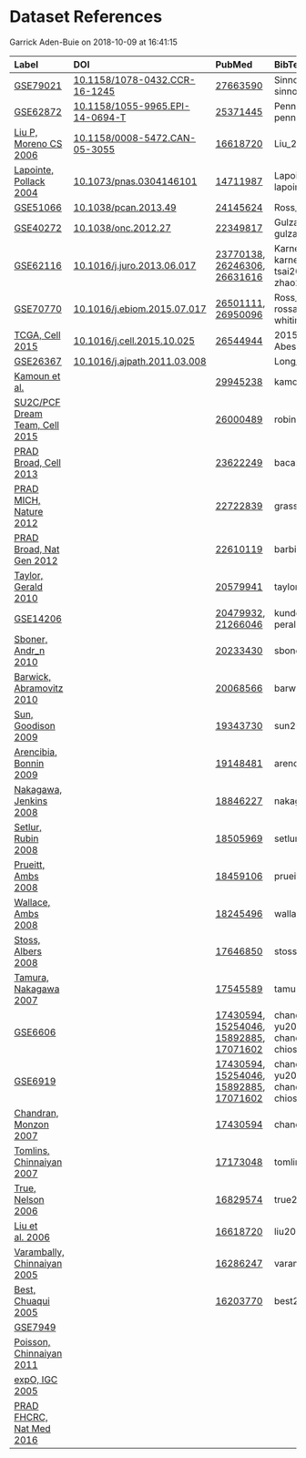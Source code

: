 Dataset References
================
Garrick Aden-Buie
on 2018-10-09 at 16:41:15

| Label                                                                                       | DOI                                                                                | PubMed                                                                                                                                                                                                                                 | BibTeX Citation Key                                                          |
| :------------------------------------------------------------------------------------------ | :--------------------------------------------------------------------------------- | :------------------------------------------------------------------------------------------------------------------------------------------------------------------------------------------------------------------------------------- | :--------------------------------------------------------------------------- |
| [GSE79021](https://github.com/GerkeLab/curatedProstateData/issues/26)                       | [10.1158/1078-0432.CCR-16-1245](https://doi.org/10.1158/1078-0432.CCR-16-1245)     | [27663590](https://www.ncbi.nlm.nih.gov/pubmed/27663590)                                                                                                                                                                               | Sinnott\_2016, sinnott2017prognostic                                         |
| [GSE62872](https://github.com/GerkeLab/curatedProstateData/issues/27)                       | [10.1158/1055-9965.EPI-14-0694-T](https://doi.org/10.1158/1055-9965.EPI-14-0694-T) | [25371445](https://www.ncbi.nlm.nih.gov/pubmed/25371445)                                                                                                                                                                               | Penney\_2014, penney2015association                                          |
| [Liu P, Moreno CS 2006](https://github.com/GerkeLab/curatedProstateData/issues/25)          | [10.1158/0008-5472.CAN-05-3055](https://doi.org/10.1158/0008-5472.CAN-05-3055)     | [16618720](https://www.ncbi.nlm.nih.gov/pubmed/16618720)                                                                                                                                                                               | Liu\_2006, liu2006determining                                                |
| [Lapointe, Pollack 2004](https://github.com/GerkeLab/curatedProstateData/issues/5)          | [10.1073/pnas.0304146101](https://doi.org/10.1073/pnas.0304146101)                 | [14711987](https://www.ncbi.nlm.nih.gov/pubmed/14711987)                                                                                                                                                                               | Lapointe\_2004, lapointe2004gene                                             |
| [GSE51066](https://github.com/GerkeLab/curatedProstateData/issues/31)                       | [10.1038/pcan.2013.49](https://doi.org/10.1038/pcan.2013.49)                       | [24145624](https://www.ncbi.nlm.nih.gov/pubmed/24145624)                                                                                                                                                                               | Ross\_2013, ross2014genomic                                                  |
| [GSE40272](https://github.com/GerkeLab/curatedProstateData/issues/28)                       | [10.1038/onc.2012.27](https://doi.org/10.1038/onc.2012.27)                         | [22349817](https://www.ncbi.nlm.nih.gov/pubmed/22349817)                                                                                                                                                                               | Gulzar\_2012, gulzar2013increased                                            |
| [GSE62116](https://github.com/GerkeLab/curatedProstateData/issues/32)                       | [10.1016/j.juro.2013.06.017](https://doi.org/10.1016/j.juro.2013.06.017)           | [23770138](https://www.ncbi.nlm.nih.gov/pubmed/23770138), [26246306](https://www.ncbi.nlm.nih.gov/pubmed/26246306), [26631616](https://www.ncbi.nlm.nih.gov/pubmed/26631616)                                                           | Karnes\_2013, karnes2013validation, tsai2015cyclin, zhao2016landscape        |
| [GSE70770](https://github.com/GerkeLab/curatedProstateData/issues/29)                       | [10.1016/j.ebiom.2015.07.017](https://doi.org/10.1016/j.ebiom.2015.07.017)         | [26501111](https://www.ncbi.nlm.nih.gov/pubmed/26501111), [26950096](https://www.ncbi.nlm.nih.gov/pubmed/26950096)                                                                                                                     | Ross\_Adams\_2015, rossadams2015integration, whitington2016gene              |
| [TCGA, Cell 2015](https://github.com/GerkeLab/curatedProstateData/issues/33)                | [10.1016/j.cell.2015.10.025](https://doi.org/10.1016/j.cell.2015.10.025)           | [26544944](https://www.ncbi.nlm.nih.gov/pubmed/26544944)                                                                                                                                                                               | 2015molecular, Abeshouse\_2015                                               |
| [GSE26367](https://github.com/GerkeLab/curatedProstateData/issues/30)                       | [10.1016/j.ajpath.2011.03.008](https://doi.org/10.1016/j.ajpath.2011.03.008)       |                                                                                                                                                                                                                                        | Long\_2011                                                                   |
| [Kamoun et al.](https://github.com/GerkeLab/curatedProstateData/issues/40)                  |                                                                                    | [29945238](https://www.ncbi.nlm.nih.gov/pubmed/29945238)                                                                                                                                                                               | kamoun2018comprehensive                                                      |
| [SU2C/PCF Dream Team, Cell 2015](https://github.com/GerkeLab/curatedProstateData/issues/34) |                                                                                    | [26000489](https://www.ncbi.nlm.nih.gov/pubmed/26000489)                                                                                                                                                                               | robinson2015integrative                                                      |
| [PRAD Broad, Cell 2013](https://github.com/GerkeLab/curatedProstateData/issues/35)          |                                                                                    | [23622249](https://www.ncbi.nlm.nih.gov/pubmed/23622249)                                                                                                                                                                               | baca2013punctuated                                                           |
| [PRAD MICH, Nature 2012](https://github.com/GerkeLab/curatedProstateData/issues/38)         |                                                                                    | [22722839](https://www.ncbi.nlm.nih.gov/pubmed/22722839)                                                                                                                                                                               | grasso2012mutational                                                         |
| [PRAD Broad, Nat Gen 2012](https://github.com/GerkeLab/curatedProstateData/issues/36)       |                                                                                    | [22610119](https://www.ncbi.nlm.nih.gov/pubmed/22610119)                                                                                                                                                                               | barbieri2012exome                                                            |
| [Taylor, Gerald 2010](https://github.com/GerkeLab/curatedProstateData/issues/22)            |                                                                                    | [20579941](https://www.ncbi.nlm.nih.gov/pubmed/20579941)                                                                                                                                                                               | taylor2010integrative                                                        |
| [GSE14206](https://github.com/GerkeLab/curatedProstateData/issues/20)                       |                                                                                    | [20479932](https://www.ncbi.nlm.nih.gov/pubmed/20479932), [21266046](https://www.ncbi.nlm.nih.gov/pubmed/21266046)                                                                                                                     | kunderfranco2010transcription, peraldoneia2011epidermal                      |
| [Sboner, Andr\_n 2010](https://github.com/GerkeLab/curatedProstateData/issues/21)           |                                                                                    | [20233430](https://www.ncbi.nlm.nih.gov/pubmed/20233430)                                                                                                                                                                               | sboner2010molecular                                                          |
| [Barwick, Abramovitz 2010](https://github.com/GerkeLab/curatedProstateData/issues/3)        |                                                                                    | [20068566](https://www.ncbi.nlm.nih.gov/pubmed/20068566)                                                                                                                                                                               | barwick2010prostate                                                          |
| [Sun, Goodison 2009](https://github.com/GerkeLab/curatedProstateData/issues/23)             |                                                                                    | [19343730](https://www.ncbi.nlm.nih.gov/pubmed/19343730)                                                                                                                                                                               | sun2009optimizing                                                            |
| [Arencibia, Bonnin 2009](https://github.com/GerkeLab/curatedProstateData/issues/18)         |                                                                                    | [19148481](https://www.ncbi.nlm.nih.gov/pubmed/19148481)                                                                                                                                                                               | arencibia2009gene                                                            |
| [Nakagawa, Jenkins 2008](https://github.com/GerkeLab/curatedProstateData/issues/19)         |                                                                                    | [18846227](https://www.ncbi.nlm.nih.gov/pubmed/18846227)                                                                                                                                                                               | nakagawa2008tissue                                                           |
| [Setlur, Rubin 2008](https://github.com/GerkeLab/curatedProstateData/issues/6)              |                                                                                    | [18505969](https://www.ncbi.nlm.nih.gov/pubmed/18505969)                                                                                                                                                                               | setlur2008estrogen                                                           |
| [Prueitt, Ambs 2008](https://github.com/GerkeLab/curatedProstateData/issues/15)             |                                                                                    | [18459106](https://www.ncbi.nlm.nih.gov/pubmed/18459106)                                                                                                                                                                               | prueitt2008expression                                                        |
| [Wallace, Ambs 2008](https://github.com/GerkeLab/curatedProstateData/issues/14)             |                                                                                    | [18245496](https://www.ncbi.nlm.nih.gov/pubmed/18245496)                                                                                                                                                                               | wallace2008tumor                                                             |
| [Stoss, Albers 2008](https://github.com/GerkeLab/curatedProstateData/issues/11)             |                                                                                    | [17646850](https://www.ncbi.nlm.nih.gov/pubmed/17646850)                                                                                                                                                                               | stoss2008transcriptional                                                     |
| [Tamura, Nakagawa 2007](https://github.com/GerkeLab/curatedProstateData/issues/7)           |                                                                                    | [17545589](https://www.ncbi.nlm.nih.gov/pubmed/17545589)                                                                                                                                                                               | tamura2007molecular                                                          |
| [GSE6606](https://github.com/GerkeLab/curatedProstateData/issues/12)                        |                                                                                    | [17430594](https://www.ncbi.nlm.nih.gov/pubmed/17430594), [15254046](https://www.ncbi.nlm.nih.gov/pubmed/15254046), [15892885](https://www.ncbi.nlm.nih.gov/pubmed/15892885), [17071602](https://www.ncbi.nlm.nih.gov/pubmed/17071602) | chandran2007gene, yu2004gene, chandran2005differences, chiosea2006regulation |
| [GSE6919](https://github.com/GerkeLab/curatedProstateData/issues/13)                        |                                                                                    | [17430594](https://www.ncbi.nlm.nih.gov/pubmed/17430594), [15254046](https://www.ncbi.nlm.nih.gov/pubmed/15254046), [15892885](https://www.ncbi.nlm.nih.gov/pubmed/15892885), [17071602](https://www.ncbi.nlm.nih.gov/pubmed/17071602) | chandran2007gene, yu2004gene, chandran2005differences, chiosea2006regulation |
| [Chandran, Monzon 2007](https://github.com/GerkeLab/curatedProstateData/issues/2)           |                                                                                    | [17430594](https://www.ncbi.nlm.nih.gov/pubmed/17430594)                                                                                                                                                                               | chandran2007gene                                                             |
| [Tomlins, Chinnaiyan 2007](https://github.com/GerkeLab/curatedProstateData/issues/8)        |                                                                                    | [17173048](https://www.ncbi.nlm.nih.gov/pubmed/17173048)                                                                                                                                                                               | tomlins2007integrative                                                       |
| [True, Nelson 2006](https://github.com/GerkeLab/curatedProstateData/issues/9)               |                                                                                    | [16829574](https://www.ncbi.nlm.nih.gov/pubmed/16829574)                                                                                                                                                                               | true2006molecular                                                            |
| [Liu et al. 2006](https://github.com/GerkeLab/curatedProstateData/issues/39)                |                                                                                    | [16618720](https://www.ncbi.nlm.nih.gov/pubmed/16618720)                                                                                                                                                                               | liu2006determining                                                           |
| [Varambally, Chinnaiyan 2005](https://github.com/GerkeLab/curatedProstateData/issues/10)    |                                                                                    | [16286247](https://www.ncbi.nlm.nih.gov/pubmed/16286247)                                                                                                                                                                               | varambally2005integrative                                                    |
| [Best, Chuaqui 2005](https://github.com/GerkeLab/curatedProstateData/issues/4)              |                                                                                    | [16203770](https://www.ncbi.nlm.nih.gov/pubmed/16203770)                                                                                                                                                                               | best2005molecular                                                            |
| [GSE7949](https://github.com/GerkeLab/curatedProstateData/issues/16)                        |                                                                                    |                                                                                                                                                                                                                                        |                                                                              |
| [Poisson, Chinnaiyan 2011](https://github.com/GerkeLab/curatedProstateData/issues/17)       |                                                                                    |                                                                                                                                                                                                                                        |                                                                              |
| [expO, IGC 2005](https://github.com/GerkeLab/curatedProstateData/issues/24)                 |                                                                                    |                                                                                                                                                                                                                                        |                                                                              |
| [PRAD FHCRC, Nat Med 2016](https://github.com/GerkeLab/curatedProstateData/issues/37)       |                                                                                    |                                                                                                                                                                                                                                        |                                                                              |
